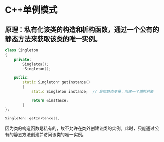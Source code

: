 # C++单例模式

## 原理：私有化该类的构造和析构函数，通过一个公有的静态方法来获取该类的唯一实例。

```c++
class Singleton
{
    private:
    	Singleton();
    	~Singleton();
  
    public:
    	static Singleton* getInstance()
        {
            static Singleton instance;	// 局部静态变量，创建一个单例对象
           
            return &instance;
        }
};

Singleton::getInstance();
```

因为类的构造函数是私有的，故不允许在类外创建该类的实例。此时，只能通过公有的静态方法创建并访问该类的唯一实例。

